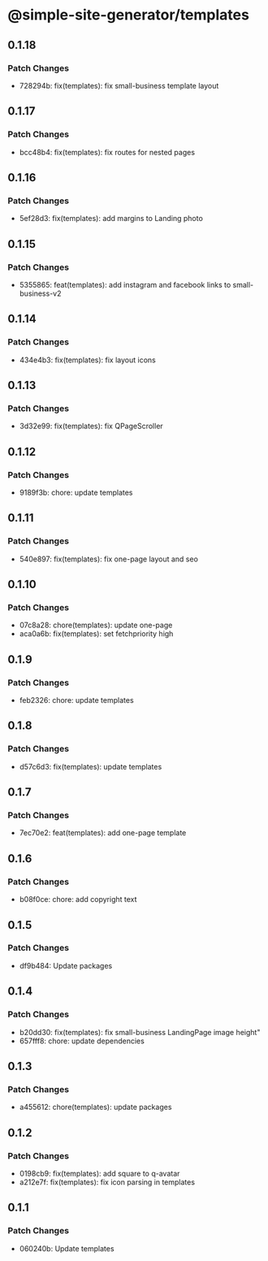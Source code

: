 # @simple-site-generator/templates

## 0.1.18

### Patch Changes

- 728294b: fix(templates): fix small-business template layout

## 0.1.17

### Patch Changes

- bcc48b4: fix(templates): fix routes for nested pages

## 0.1.16

### Patch Changes

- 5ef28d3: fix(templates): add margins to Landing photo

## 0.1.15

### Patch Changes

- 5355865: feat(templates): add instagram and facebook links to small-business-v2

## 0.1.14

### Patch Changes

- 434e4b3: fix(templates): fix layout icons

## 0.1.13

### Patch Changes

- 3d32e99: fix(templates): fix QPageScroller

## 0.1.12

### Patch Changes

- 9189f3b: chore: update templates

## 0.1.11

### Patch Changes

- 540e897: fix(templates): fix one-page layout and seo

## 0.1.10

### Patch Changes

- 07c8a28: chore(templates): update one-page
- aca0a6b: fix(templates): set fetchpriority high

## 0.1.9

### Patch Changes

- feb2326: chore: update templates

## 0.1.8

### Patch Changes

- d57c6d3: fix(templates): update templates

## 0.1.7

### Patch Changes

- 7ec70e2: feat(templates): add one-page template

## 0.1.6

### Patch Changes

- b08f0ce: chore: add copyright text

## 0.1.5

### Patch Changes

- df9b484: Update packages

## 0.1.4

### Patch Changes

- b20dd30: fix(templates): fix small-business LandingPage image height"
- 657fff8: chore: update dependencies

## 0.1.3

### Patch Changes

- a455612: chore(templates): update packages

## 0.1.2

### Patch Changes

- 0198cb9: fix(templates): add square to q-avatar
- a212e7f: fix(templates): fix icon parsing in templates

## 0.1.1

### Patch Changes

- 060240b: Update templates
